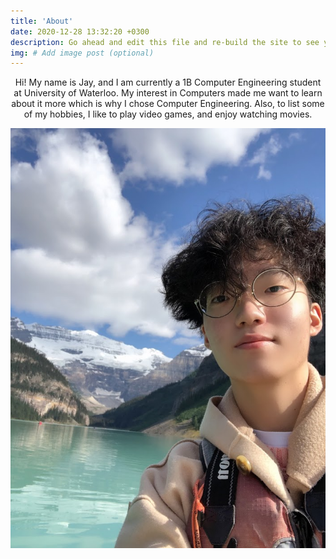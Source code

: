```yaml
---
title: 'About'
date: 2020-12-28 13:32:20 +0300
description: Go ahead and edit this file and re-build the site to see your changes. # Add post description (optional)
img: # Add image post (optional)
---
```

<div align="center">
Hi! My name is Jay, and I am currently a 1B Computer Engineering student at University of Waterloo.
My interest in Computers made me want to learn about it more which is why I chose Computer Engineering.
Also, to list some of my hobbies, I like to play video games, and enjoy watching movies.
</div>

![Jay](./profile.png)



<!--
There's support for code snippets:


```javascript
console.log('Hello, World!')
```

And also LaTeX functions using the [KaTeX plugin][katex-plugin]: $a^2 + b^2 = c^2$

You can even [link files for download](hello_world.zip)

Check out the [Gatsby docs][gatsby-docs] for more info on how to get the most out of Gatsby.

[gatsby-docs]: https://www.gatsbyjs.org/docs/
[katex-plugin]: https://www.gatsbyjs.org/packages/gatsby-remark-katex/


